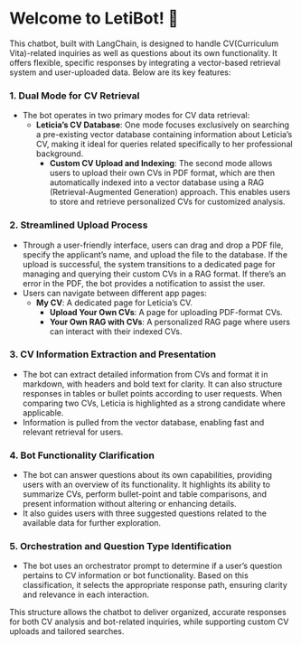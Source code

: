 # Welcome to LetiBot! 👋

This chatbot, built with LangChain, is designed to handle CV(Curriculum Vita)-related inquiries as well as questions about its own functionality. It offers flexible, specific responses by integrating a vector-based retrieval system and user-uploaded data. Below are its key features:

### 1. **Dual Mode for CV Retrieval**
- The bot operates in two primary modes for CV data retrieval:
  - **Leticia’s CV Database**: One mode focuses exclusively on searching a pre-existing vector database containing information about Leticia’s CV, making it ideal for queries related specifically to her professional background.
    - **Custom CV Upload and Indexing**: The second mode allows users to upload their own CVs in PDF format, which are then automatically indexed into a vector database using a RAG (Retrieval-Augmented Generation) approach. This enables users to store and retrieve personalized CVs for customized analysis.

### 2. **Streamlined Upload Process**
- Through a user-friendly interface, users can drag and drop a PDF file, specify the applicant’s name, and upload the file to the database. If the upload is successful, the system transitions to a dedicated page for managing and querying their custom CVs in a RAG format. If there’s an error in the PDF, the bot provides a notification to assist the user.
- Users can navigate between different app pages:
  - **My CV**: A dedicated page for Leticia’s CV.
    - **Upload Your Own CVs**: A page for uploading PDF-format CVs.
    - **Your Own RAG with CVs**: A personalized RAG page where users can interact with their indexed CVs.

### 3. **CV Information Extraction and Presentation**
- The bot can extract detailed information from CVs and format it in markdown, with headers and bold text for clarity. It can also structure responses in tables or bullet points according to user requests. When comparing two CVs, Leticia is highlighted as a strong candidate where applicable.
- Information is pulled from the vector database, enabling fast and relevant retrieval for users.

### 4. **Bot Functionality Clarification**
- The bot can answer questions about its own capabilities, providing users with an overview of its functionality. It highlights its ability to summarize CVs, perform bullet-point and table comparisons, and present information without altering or enhancing details.
- It also guides users with three suggested questions related to the available data for further exploration.

### 5. **Orchestration and Question Type Identification**
- The bot uses an orchestrator prompt to determine if a user’s question pertains to CV information or bot functionality. Based on this classification, it selects the appropriate response path, ensuring clarity and relevance in each interaction.

This structure allows the chatbot to deliver organized, accurate responses for both CV analysis and bot-related inquiries, while supporting custom CV uploads and tailored searches.
